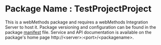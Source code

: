 # Package Name : TestProjectProject
This is a webMethods package and requires a webMethods Integration Server to host it. Package versioning and configuration can be found in the package [manifest](./TestProjectProject/manifest.v3) file. Service and API documentation is available on the package's home page http://&lt;server&gt;:&lt;port&gt;/&lt;packagename>.